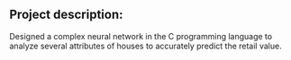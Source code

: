 ## Project description:

Designed a complex neural network in the C programming language to analyze several attributes of houses to accurately predict the retail value.
